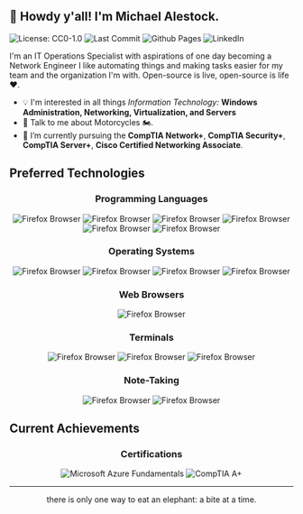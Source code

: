 ## 👋 Howdy y'all! I'm Michael Alestock.

![License: CC0-1.0](https://img.shields.io/badge/license-CC0-blue?style=for-the-badge&logo=appveyor) 
![Last Commit](https://img.shields.io/github/last-commit/michaelalestock/michaelalestock.github.io?style=for-the-badge) 
![Github Pages](https://img.shields.io/badge/GitHub%20Pages-222222?style=for-the-badge&logo=GitHub%20Pages&logoColor=white)
![LinkedIn](https://img.shields.io/badge/-LinkedIn-0077B5?style=for-the-badge&logo=Linkedin&logoColor=white)

I'm an IT Operations Specialist with aspirations of one day becoming a Network Engineer I like automating things and making tasks easier for my team and the organization I'm with. Open-source is live, open-source is life :heart:.

- :bulb: I'm interested in all things _Information Technology:_ **Windows Administration, Networking, Virtualization, and Servers**
- 💬 Talk to me about Motorcycles :motorcycle:.
- 🌱 I’m currently pursuing the **CompTIA Network+**, **CompTIA Security+**, **CompTIA Server+**, **Cisco Certified Networking Associate**.

## Preferred Technologies

<h3 align="center">Programming Languages</h3>

<p align="center">

<img title="Firefox" alt="Firefox Browser" src="https://img.icons8.com/color/48/null/powershell.png" />

<img title="Firefox" alt="Firefox Browser" src="https://img.icons8.com/color/48/null/c-sharp-logo.png" />

<img title="Firefox" alt="Firefox Browser" src="https://img.icons8.com/color/48/null/bash.png" />

<img title="Firefox" alt="Firefox Browser" src="https://img.icons8.com/color/48/null/perl.png" />

<img title="Firefox" alt="Firefox Browser" src="https://img.icons8.com/color/48/null/python--v1.png" />

<img title="Firefox" alt="Firefox Browser" src="https://img.icons8.com/color/48/null/lua-language.png" />
</p>

<h3 align="center">Operating Systems</h3>

<p align="center">

<img title="Firefox" alt="Firefox Browser" src="https://img.shields.io/badge/Windows-0078D6?style=for-the-badge&logo=windows&logoColor=white" />

<img title="Firefox" alt="Firefox Browser" src="https://img.shields.io/badge/mac%20os-000000?style=for-the-badge&logo=apple&logoColor=white" />

<img title="Firefox" alt="Firefox Browser" src="https://img.shields.io/badge/Ubuntu-E95420?style=for-the-badge&logo=ubuntu&logoColor=white" />

<img title="Firefox" alt="Firefox Browser" src="https://img.shields.io/badge/Linux_Mint-87CF3E?style=for-the-badge&logo=linux-mint&logoColor=white" />

</p>

<h3 align="center">Web Browsers</h3>

<p align="center">

<img title="Firefox" alt="Firefox Browser" src="https://img.shields.io/badge/Firefox_Browser-FF7139?style=for-the-badge&logo=Firefox-Browser&logoColor=white" />

</p>

<h3 align="center">Terminals</h3>

<p align="center">

<img title="Firefox" alt="Firefox Browser" src="https://img.shields.io/badge/powershell-5391FE?style=for-the-badge&logo=powershell&logoColor=white" />

<img title="Firefox" alt="Firefox Browser" src="https://img.shields.io/badge/windows%20terminal-4D4D4D?style=for-the-badge&logo=windows%20terminal&logoColor=white" />

<img title="Firefox" alt="Firefox Browser" src="https://img.shields.io/badge/windows%20terminal-4D4D4D?style=for-the-badge&logo=windows%20terminal&logoColor=white" />

</p>

<h3 align="center">Note-Taking</h3>

<p align="center">

<img title="Firefox" alt="Firefox Browser" src="https://img.shields.io/badge/VSCode-0078D4?style=for-the-badge&logo=visual%20studio%20code&logoColor=white" />

<img title="Firefox" alt="Firefox Browser" src="https://img.shields.io/badge/Notion-000000?style=for-the-badge&logo=notion&logoColor=white" />

</p>

## Current Achievements

<h3 align="center">Certifications</h3>

<p align="center">

<img title="Microsoft Azure Fundamentals" alt="Microsoft Azure Fundamentals" src="https://github.com/MichaelAlestock/assets/blob/fab3e4a02b05677cb4527af6bb38a294b55af755/img/microsoft-certified-azure-fundamentals.png" />

<img title="CompTIA A+" alt="CompTIA A+" src="https://github.com/MichaelAlestock/assets/blob/fab3e4a02b05677cb4527af6bb38a294b55af755/img/comptia-a-ce-certification.1.png" />

</p>

<hr>

<p align="center">there is only one way to eat an elephant: a bite at a time.</p>
